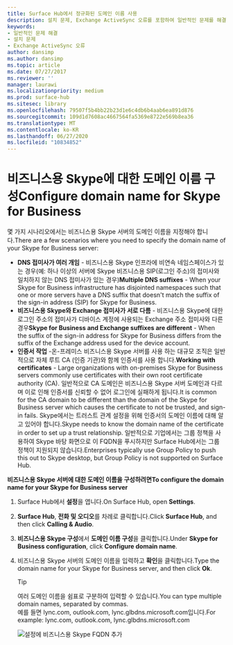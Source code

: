 ```yaml
---
title: Surface Hub에서 정규화된 도메인 이름 사용
description: 설치 문제, Exchange ActiveSync 오류를 포함하여 일반적인 문제를 해결합니다.
keywords:
- 일반적인 문제 해결
- 설치 문제
- Exchange ActiveSync 오류
author: dansimp
ms.author: dansimp
ms.topic: article
ms.date: 07/27/2017
ms.reviewer: ''
manager: laurawi
ms.localizationpriority: medium
ms.prod: surface-hub
ms.sitesec: library
ms.openlocfilehash: 79507f5b4bb22b23d1e6c4db6b4aab6ea891d876
ms.sourcegitcommit: 109d1d7608ac4667564fa5369e8722e569b8ea36
ms.translationtype: MT
ms.contentlocale: ko-KR
ms.lasthandoff: 06/27/2020
ms.locfileid: "10834852"
---
```

# <span data-ttu-id="7a022-106">비즈니스용 Skype에 대한 도메인 이름 구성</span><span class="sxs-lookup"><span data-stu-id="7a022-106">Configure domain name for Skype for Business</span></span>

<span data-ttu-id="7a022-107">몇 가지 시나리오에서는 비즈니스용 Skype 서버의 도메인 이름을 지정해야 합니다.</span><span class="sxs-lookup"><span data-stu-id="7a022-107">There are a few scenarios where you need to specify the domain name of your Skype for Business server:</span></span>
- <span data-ttu-id="7a022-108">**DNS 접미사가 여러 개임** - 비즈니스용 Skype 인프라에 비연속 네임스페이스가 있는 경우(예: 하나 이상의 서버에 Skype 비즈니스용 SIP(로그인 주소)의 접미사와 일치하지 않는 DNS 접미사가 있는 경우)</span><span class="sxs-lookup"><span data-stu-id="7a022-108">**Multiple DNS suffixes** - When your Skype for Business infrastructure has disjointed namespaces such that one or more servers have a DNS suffix that doesn't match the suffix of the sign-in address (SIP) for Skype for Business.</span></span>  
- <span data-ttu-id="7a022-109">**비즈니스용 Skype와 Exchange 접미사가 서로 다름** - 비즈니스용 Skype에 대한 로그인 주소의 접미사가 디바이스 계정에 사용되는 Exchange 주소 접미사와 다른 경우</span><span class="sxs-lookup"><span data-stu-id="7a022-109">**Skype for Business and Exchange suffixes are different** - When the suffix of the sign-in address for Skype for Business differs from the suffix of the Exchange address used for the device account.</span></span>
- <span data-ttu-id="7a022-110">**인증서 작업** -온-프레미스 비즈니스용 Skype 서버를 사용 하는 대규모 조직은 일반적으로 자체 루트 CA (인증 기관)와 함께 인증서를 사용 합니다.</span><span class="sxs-lookup"><span data-stu-id="7a022-110">**Working with certificates** - Large organizations with on-premises Skype for Business servers commonly use certificates with their own root certificate authority (CA).</span></span> <span data-ttu-id="7a022-111">일반적으로 CA 도메인은 비즈니스용 Skype 서버 도메인과 다르며 이로 인해 인증서를 신뢰할 수 없어 로그인에 실패하게 됩니다.</span><span class="sxs-lookup"><span data-stu-id="7a022-111">It is common for the CA domain to be different than the domain of the Skype for Business server which causes the certificate to not be trusted, and sign-in fails.</span></span>  <span data-ttu-id="7a022-112">Skype에서는 트러스트 관계 설정을 위해 인증서의 도메인 이름에 대해 알고 있어야 합니다.</span><span class="sxs-lookup"><span data-stu-id="7a022-112">Skype needs to know the domain name of the certificate in order to set up a trust relationship.</span></span> <span data-ttu-id="7a022-113">일반적으로 기업에서는 그룹 정책을 사용하여 Skype 바탕 화면으로 이 FQDN을 푸시하지만 Surface Hub에서는 그룹 정책이 지원되지 않습니다.</span><span class="sxs-lookup"><span data-stu-id="7a022-113">Enterprises typically use Group Policy to push this out to Skype desktop, but Group Policy is not supported on Surface Hub.</span></span>

**<span data-ttu-id="7a022-114">비즈니스용 Skype 서버에 대한 도메인 이름을 구성하려면</span><span class="sxs-lookup"><span data-stu-id="7a022-114">To configure the domain name for your Skype for Business server</span></span>**</br>
1. <span data-ttu-id="7a022-115">Surface Hub에서 **설정**을 엽니다.</span><span class="sxs-lookup"><span data-stu-id="7a022-115">On Surface Hub, open **Settings**.</span></span>
2. <span data-ttu-id="7a022-116">**Surface Hub**, **전화 및 오디오**를 차례로 클릭합니다.</span><span class="sxs-lookup"><span data-stu-id="7a022-116">Click **Surface Hub**, and then click **Calling & Audio**.</span></span> 
3. <span data-ttu-id="7a022-117">**비즈니스용 Skype 구성**에서 **도메인 이름 구성**을 클릭합니다.</span><span class="sxs-lookup"><span data-stu-id="7a022-117">Under **Skype for Business configuration**, click **Configure domain name**.</span></span> 
4. <span data-ttu-id="7a022-118">비즈니스용 Skype 서버의 도메인 이름을 입력하고 **확인**을 클릭합니다.</span><span class="sxs-lookup"><span data-stu-id="7a022-118">Type the domain name for your Skype for Business server, and then click **Ok**.</span></span> 
   > [!TIP]
   > <span data-ttu-id="7a022-119">여러 도메인 이름을 쉼표로 구분하여 입력할 수 있습니다.</span><span class="sxs-lookup"><span data-stu-id="7a022-119">You can type multiple domain names, separated by commas.</span></span> <br> <span data-ttu-id="7a022-120">예를 들면 lync.com, outlook.com, lync.glbdns.microsoft.com입니다.</span><span class="sxs-lookup"><span data-stu-id="7a022-120">For example: lync.com, outlook.com, lync.glbdns.microsoft.com</span></span>

    ![설정에 비즈니스용 Skype FQDN 추가](images/system-settings-add-fqdn.png)
